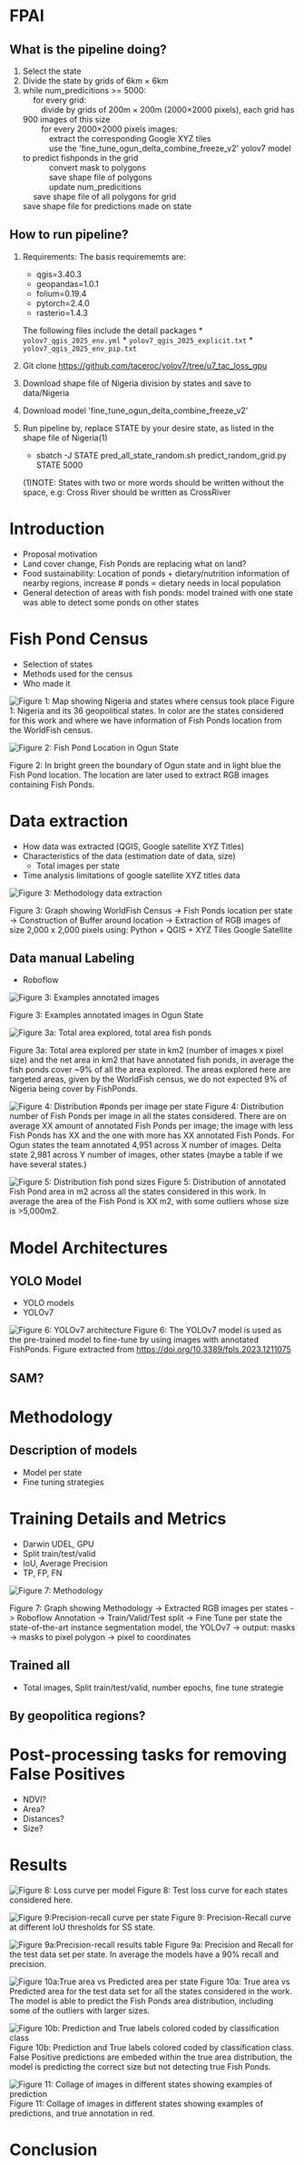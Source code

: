 # FPAI

## What is the pipeline doing?
1. Select the state
2. Divide the state by grids of 6km $\times$ 6km
3. while num_predicitions >= 5000:\
     &emsp; for every grid:\
        &emsp;&emsp; divide by grids of 200m $\times$ 200m (2000$\times$2000 pixels), each grid has 900 images of this size\
        &emsp;&emsp; for every 2000$\times$2000 pixels images:\
           &emsp;&emsp;&emsp; extract the corresponding Google XYZ tiles\
           &emsp;&emsp;&emsp; use the 'fine_tune_ogun_delta_combine_freeze_v2' yolov7 model to predict fishponds in the grid\
           &emsp;&emsp;&emsp; convert mask to polygons\
           &emsp;&emsp;&emsp; save shape file of polygons\
           &emsp;&emsp;&emsp; update num_predicitions\
   &emsp; save shape file of all polygons for grid\
   save shape file for predictions made on state


## How to run pipeline?
1. Requirements:
   The basis requirememts are:
   *  qgis=3.40.3
   *  geopandas=1.0.1
   *  folium=0.19.4
   *  pytorch=2.4.0
   *  rasterio=1.4.3
     
   The following files include the detail packages
        *  `yolov7_qgis_2025_env.yml`
        *  `yolov7_qgis_2025_explicit.txt`
        *  `yolov7_qgis_2025_env_pip.txt`
    
  2. Git clone https://github.com/taceroc/yolov7/tree/u7_tac_loss_gpu
  3. Download shape file of Nigeria division by states and save to data/Nigeria
  4. Download model 'fine_tune_ogun_delta_combine_freeze_v2'
  5. Run pipeline by, replace STATE by your desire state, as listed in the shape file of Nigeria(1)
     * sbatch -J STATE pred_all_state_random.sh predict_random_grid.py STATE 5000
       
     (1)NOTE: States with two or more words should be written without the space, e.g: Cross River should be written as CrossRiver 

# Introduction 

  - Proposal motivation
  - Land cover change, Fish Ponds are replacing what on land?
  - Food sustainability: Location of ponds + dietary/nutrition information of nearby regions, increase # ponds $\propto$ dietary needs in local population
  - General detection of areas with fish ponds: model trained with one state was able to detect some ponds on other states

# Fish Pond Census
  - Selection of states
  - Methods used for the census
  - Who made it
    
  ![Figure 1: Map showing Nigeria and states where census took place](images/map_big.png)
  Figure 1: Nigeria and its 36 geopolitical states. In color are the states considered for this work and where we have information of Fish Ponds location from the WorldFish census.

  ![Figure 2: Fish Pond Location in Ogun State ](images/ogun.png)
  
  Figure 2: In bright green the boundary of Ogun state and in light blue the Fish Pond location. The location are later used to extract RGB images containing Fish Ponds.

# Data extraction
  - How data was extracted (QGIS, Google satellite XYZ Titles)
  - Characteristics of the data (estimation date of data, size)
    - Total images per state
  - Time analysis limitations of google satellite XYZ titles data

 ![Figure 3: Methodology data extraction](images/methodology.png)

  Figure 3: Graph showing WorldFish Census -> Fish Ponds location per state -> Construction of Buffer around location -> Extraction of RGB images of size 2,000 x 2,000 pixels using: Python + QGIS + XYZ Tiles Google Satellite

## Data manual Labeling
  - Roboflow
    
![Figure 3: Examples annotated images](images/roboflow_annotations.png)

Figure 3: Examples annotated images in Ogun State

![Figure 3a: Total area explored, total area fish ponds](images/total_area_fp.png)

Figure 3a: Total area explored per state in km2 (number of images x pixel size) and the net area in km2 that have annotated fish ponds, in average the fish ponds cover ~9% of all the area explored. The areas explored here are targeted areas, given by the WorldFish census, we do not expected 9% of Nigeria being cover by FishPonds.

![Figure 4: Distribution #ponds per image per state](images/dist_ponds_state.png)
Figure 4: Distribution number of Fish Ponds per image in all the states considered. There are on average XX amount of annotated Fish Ponds per image; the image with less Fish Ponds has XX and the one with more has XX annotated Fish Ponds. For Ogun states the team annotated 4,951 across X number of images. Delta state 2,981 across Y number of images, other states (maybe a table if we have several states.)

![Figure 5: Distribution fish pond sizes](images/dist_ponds_size.png)
Figure 5: Distribution of annotated Fish Pond area in m2 across all the states considered in this work. In average the area of the Fish Pond is XX m2, with some outliers whose size is >5,000m2.


# Model Architectures 
## YOLO Model
  - YOLO models
  - YOLOv7
    

   ![Figure 6: YOLOv7 architecture](images/yolov7_arch.jpg)
  Figure 6: The YOLOv7 model is used as the pre-trained model to fine-tune by using images with annotated FishPonds. Figure extracted from https://doi.org/10.3389/fpls.2023.1211075 

  
## SAM?

# Methodology
## Description of models
  - Model per state
  - Fine tuning strategies

# Training Details and Metrics
  - Darwin UDEL, GPU
  - Split train/test/valid
  - IoU, Average Precision
  - TP, FP, FN

    
 ![Figure 7: Methodology ](images/methodology.png)
  
  Figure 7: Graph showing Methodology -> Extracted RGB images per states -> Roboflow Annotation -> Train/Valid/Test split -> Fine Tune per state the state-of-the-art instance segmentation model, the YOLOv7 -> output: masks -> masks to pixel polygon -> pixel to coordinates

## Trained all
  - Total images, Split train/test/valid, number epochs, fine tune strategie
## By geopolitica regions?

# Post-processing tasks for removing False Positives
  - NDVI?
  - Area?
  - Distances?
  - Size?

# Results

![Figure 8: Loss curve per model](images/loss_curve.png)
Figure 8: Test loss curve for each states considered here. 

![Figure 9:Precision-recall curve per state](images/precision-recall.png)
Figure 9: Precision-Recall curve at different IoU thresholds for SS state. 

![Figure 9a:Precision-recall results table](images/precision-recall.png)
Figure 9a: Precision and Recall for the test data set per state. In average the models have a 90% recall and precision.


![Figure 10a:True area vs Predicted area per state](images/true_predicted_area.png)
Figure 10a: True area vs Predicted area for the test data set for all the states considered in the work. The model is able to predict the Fish Ponds area distribution, including some of the outliers with larger sizes. 


![Figure 10b: Prediction and True labels colored coded by classification class](images/area_dist_ogun_pred.png)
Figure 10b: Prediction and True labels colored coded by classification class. False Positive predictions are embeded within the true area distribution, the model is predicting the correct size but not detecting true Fish Ponds.


![Figure 11: Collage of images in different states showing examples of prediction ](images/ogun_examples(1)(1).png)
Figure 11: Collage of images in different states showing examples of predictions, and true annotation in red.


# Conclusion






  



